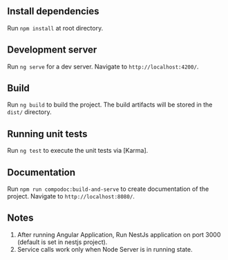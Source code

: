 
## Install dependencies

Run `npm install` at root directory.

## Development server

Run `ng serve` for a dev server. Navigate to `http://localhost:4200/`. 

## Build

Run `ng build` to build the project. The build artifacts will be stored in the `dist/` directory.

## Running unit tests

Run `ng test` to execute the unit tests via [Karma].

## Documentation

Run `npm run compodoc:build-and-serve` to create documentation of the project. Navigate to `http://localhost:8080/`.


## Notes

1. After running Angular Application, Run NestJs application on port 3000 (default is set in nestjs project).
2. Service calls work only when Node Server is in running state.
